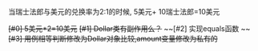 当瑞士法郎与美元的兑换率为2:1的时候, 5美元+ 10瑞士法郎=10美元

~~[#0] 5美元*2=10美元~~
~~[#1] Dollar类有副作用么？~~
~~[#2] 实现equals函数 ~~
~~[#3] 用例相等判断修改为Dollar对象比较,amount变量修改为私有的~~



